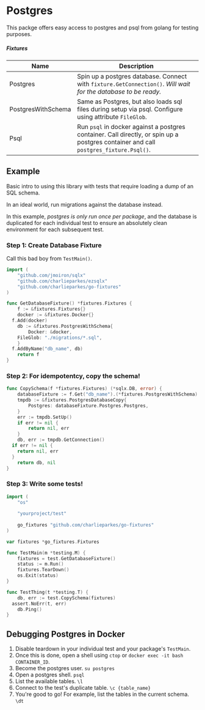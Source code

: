 # Postgres

This packge offers easy access to postgres and psql from golang for testing purposes.

##### Fixtures

| Name               | Description                                                  |
| ------------------ | ------------------------------------------------------------ |
| Postgres           | Spin up a postgres database. Connect with `fixture.GetConnection()`. *Will wait for the database to be ready.* |
| PostgresWithSchema | Same as Postgres, but also loads sql files during setup via psql. Configure using attribute `FileGlob`. |
| Psql               | Run `psql` in docker against a postgres container. Call directly, or spin up a postgres container and call `postgres_fixture.Psql()`. |

## Example

Basic intro to using this library with tests that require loading a dump of an SQL schema.

In an ideal world, run migrations against the database instead.

In this example, *postgres is only run once per package*, and the database is duplicated for each individual test to ensure an absolutely clean environment for each subsequent test.

### Step 1: Create Database Fixture

Call this bad boy from `TestMain()`.

```go
import (
	"github.com/jmoiron/sqlx"
	"github.com/charlieparkes/ezsqlx"
	"github.com/charlieparkes/go-fixtures"
)

func GetDatabaseFixture() *fixtures.Fixtures {
	f := &fixtures.Fixtures{}
	docker := &fixtures.Docker{}
  f.Add(docker)
	db := &fixtures.PostgresWithSchema{
		Docker: &docker,
    FileGlob: "./migrations/*.sql",
	}
  f.AddByName("db_name", db)
	return f
}
```

### Step 2: For idempotentcy, copy the schema!

```go
func CopySchema(f *fixtures.Fixtures) (*sqlx.DB, error) {
	databaseFixture := f.Get("db_name").(*fixtures.PostgresWithSchema)
	tmpdb := &fixtures.PostgresDatabaseCopy{
		Postgres: databaseFixture.Postgres.Postgres,
	}
	err := tmpdb.SetUp()
	if err != nil {
		return nil, err
	}
	db, err := tmpdb.GetConnection()
  if err != nil {
    return nil, err
  }
	return db, nil
}
```

### Step 3: Write some tests!

```go
import (
	"os"
  
	"yourproject/test"
  
	go_fixtures "github.com/charlieparkes/go-fixtures"
)

var fixtures *go_fixtures.Fixtures

func TestMain(m *testing.M) {
	fixtures = test.GetDatabaseFixture()
	status := m.Run()
	fixtures.TearDown()
	os.Exit(status)
}

func TestThing(t *testing.T) {
	db, err := test.CopySchema(fixtures)
  assert.NoErr(t, err)
	db.Ping()
}
```

## Debugging Postgres in Docker

1. Disable teardown in your individual test and your package's `TestMain`.
2. Once this is done, open a shell using `ctop` or `docker exec -it bash CONTAINER_ID`.
3. Become the postgres user. `su postgres`
4. Open a postgres shell. `psql`
5. List the available tables. `\l`
6. Connect to the test's duplicate table. `\c {table_name}`
7. You're good to go! For example, list the tables in the current schema. `\dt`
